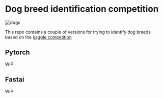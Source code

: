 # Dog breed identification competition

![dogs](https://kaggle2.blob.core.windows.net/competitions/kaggle/3333/media/border_collies.png "Dog breeds competition")


This repo contains a couple of versions for trying to identify dog breeds based on the [kaggle competition](https://www.kaggle.com/c/dog-breed-identification/)

## Pytorch
WIP

## Fastai
WIP